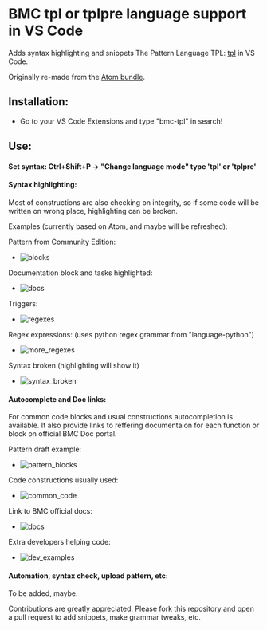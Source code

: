 # BMC tpl or tplpre language support in VS Code

Adds syntax highlighting and snippets The Pattern Language TPL: [tpl](https://docs.bmc.com/docs/discovery/213/the-pattern-language-tpl-1024739589.html) in VS Code.

Originally re-made from the [Atom bundle](https://github.com/trianglesis/language-tplpre).

## Installation:

- Go to your VS Code Extensions and type "bmc-tpl" in search!

## Use:

####  Set syntax: Ctrl+Shift+P -> "Change language mode" type 'tpl' or 'tplpre'

#### Syntax highlighting:

Most of constructions are also checking on integrity,
so if some code will be written on wrong place, highlighting can be broken.

Examples (currently based on Atom, and maybe will be refreshed):

Pattern from Community Edition:
- ![blocks](https://trianglesis.github.io/Atom_language_tpl_pics/TPL_Syntax_example_1.png)

Documentation block and tasks highlighted:
- ![docs](https://trianglesis.github.io/Atom_language_tpl_pics/TPL_Syntax_example_2.png)

Triggers:
- ![regexes](https://trianglesis.github.io/Atom_language_tpl_pics/TPL_Syntax_example_3.png)

Regex expressions:
(uses python regex grammar from "language-python")
- ![more_regexes](https://trianglesis.github.io/Atom_language_tpl_pics/TPL_Syntax_example_4.png)


Syntax broken
(highlighting will show it)
- ![syntax_broken](https://trianglesis.github.io/Atom_language_tpl_pics/tpl_syntax_broken.gif)


#### Autocomplete and Doc links:

For common code blocks and usual constructions autocompletion is available.
It also provide links to reffering documentaion for each function or block on official BMC Doc portal.

Pattern draft example:
- ![pattern_blocks](https://trianglesis.github.io/Atom_language_tpl_pics/tpl_autocomplete_pattern.gif)

Code constructions usually used:
- ![common_code](https://trianglesis.github.io/Atom_language_tpl_pics/tpl_autocomplete_versions.gif)

Link to BMC official docs:
- ![docs](https://trianglesis.github.io/Atom_language_tpl_pics/tpl_autocomplete_model_docs.gif)

Extra developers helping code:
- ![dev_examples](https://trianglesis.github.io/Atom_language_tpl_pics/tpl_autocomplete_debug.gif)


####  Automation, syntax check, upload pattern, etc:

To be added, maybe.

Contributions are greatly appreciated. Please fork this repository and open a pull request to add snippets, make grammar tweaks, etc.